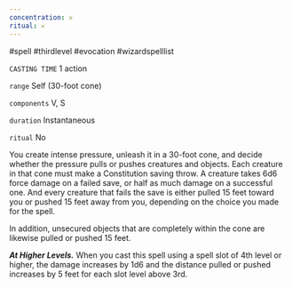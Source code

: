```yaml
---
concentration: 𐄂
ritual: 𐄂
---
```

#spell #thirdlevel #evocation #wizardspelllist

`CASTING TIME`
1 action

`range`
Self (30-foot cone)

`components`
V, S

`duration`
Instantaneous

`ritual`
No

You create intense pressure, unleash it in a 30-foot cone, and decide whether the pressure pulls or pushes creatures and objects. Each creature in that cone must make a Constitution saving throw. A creature takes 6d6 force damage on a failed save, or half as much damage on a successful one. And every creature that fails the save is either pulled 15 feet toward you or pushed 15 feet away from you, depending on the choice you made for the spell.

In addition, unsecured objects that are completely within the cone are likewise pulled or pushed 15 feet.

**_At Higher Levels._** When you cast this spell using a spell slot of 4th level or higher, the damage increases by 1d6 and the distance pulled or pushed increases by 5 feet for each slot level above 3rd.